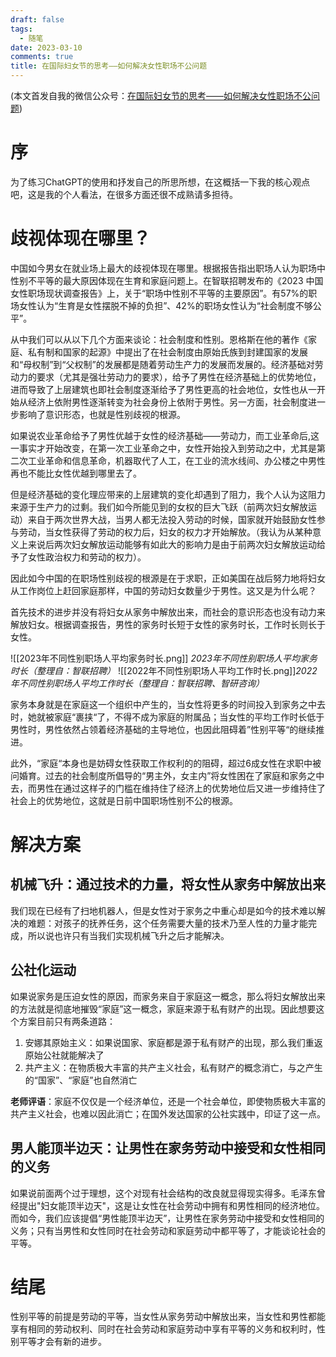 ```yaml
---
draft: false
tags:
  - 随笔
date: 2023-03-10
comments: true
title: 在国际妇女节的思考——如何解决女性职场不公问题
---
```

(本文首发自我的微信公众号：[在国际妇女节的思考——如何解决女性职场不公问题](https://mp.weixin.qq.com/s/pVhOQHds8dBIl0cyKXJvUQ?token=1707941084&lang=zh_CN))
# 序
为了练习ChatGPT的使用和抒发自己的所思所想，在这概括一下我的核心观点吧，这是我的个人看法，在很多方面还很不成熟请多担待。
# 歧视体现在哪里？
中国如今男女在就业场上最大的歧视体现在哪里。根据报告指出职场人认为职场中性别不平等的最大原因体现在生育和家庭问题上。在智联招聘发布的《2023 中国女性职场现状调查报告》上，关于“职场中性别不平等的主要原因”。有57%的职场女性认为“生育是女性摆脱不掉的负担”、42%的职场女性认为“社会制度不够公平”。

从中我们可以从以下几个方面来谈论：社会制度和性别。恩格斯在他的著作《家庭、私有制和国家的起源》中提出了在社会制度由原始氏族到封建国家的发展和“母权制”到“父权制”的发展都是随着劳动生产力的发展而发展的。经济基础对劳动力的要求（尤其是强壮劳动力的要求），给予了男性在经济基础上的优势地位，进而导致了上层建筑也即社会制度逐渐给予了男性更高的社会地位，女性也从一开始从经济上依附男性逐渐转变为社会身份上依附于男性。另一方面，社会制度进一步影响了意识形态，也就是性别歧视的根源。

如果说农业革命给予了男性优越于女性的经济基础——劳动力，而工业革命后,这一事实才开始改变，在第一次工业革命之中，女性开始投入到劳动之中，尤其是第二次工业革命和信息革命，机器取代了人工，在工业的流水线间、办公楼之中男性再也不能比女性优越到哪里去了。

但是经济基础的变化理应带来的上层建筑的变化却遇到了阻力，我个人认为这阻力来源于生产力的过剩。我们如今所能见到的女权的巨大飞跃（前两次妇女解放运动）来自于两次世界大战，当男人都无法投入劳动的时候，国家就开始鼓励女性参与劳动，当女性获得了劳动的权力后，妇女的权力才开始解放。（我认为从某种意义上来说后两次妇女解放运动能够有如此大的影响力是由于前两次妇女解放运动给予了女性政治权力和劳动的权力）。

因此如今中国的在职场性别歧视的根源是在于求职，正如美国在战后努力地将妇女从工作岗位上赶回家庭那样，中国的劳动妇女数量少于男性。这又是为什么呢？

首先技术的进步并没有将妇女从家务中解放出来，而社会的意识形态也没有动力来解放妇女。根据调查报告，男性的家务时长短于女性的家务时长，工作时长则长于女性。

![[2023年不同性别职场人平均家务时长.png]]
*2023年不同性别职场人平均家务时长（整理自：智联招聘）*
![[2022年不同性别职场人平均工作时长.png]]*2022年不同性别职场人平均工作时长（整理自：智联招聘、智研咨询）*

家务本身就是在家庭这一个组织中产生的，当女性将更多的时间投入到家务之中去时，她就被家庭“裹挟“了，不得不成为家庭的附属品；当女性的平均工作时长低于男性时，男性依然占领着经济基础的主导地位，也因此阻碍着”性别平等“的继续推进。

此外，“家庭“本身也是妨碍女性获取工作权利的的阻碍，超过6成女性在求职中被问婚育。过去的社会制度所倡导的“男主外，女主内”将女性困在了家庭和家务之中去，而男性在通过这样子的门槛在维持住了经济上的优势地位后又进一步维持住了社会上的优势地位，这就是日前中国职场性别不公的根源。
# 解决方案
## 机械飞升：通过技术的力量，将女性从家务中解放出来
我们现在已经有了扫地机器人，但是女性对于家务之中重心却是如今的技术难以解决的难题：对孩子的抚养任务，这个任务需要大量的技术乃至人性的力量才能完成，所以说也许只有当我们实现机械飞升之后才能解决。

## 公社化运动
如果说家务是压迫女性的原因，而家务来自于家庭这一概念，那么将妇女解放出来的方法就是彻底地摧毁“家庭”这一概念，家庭来源于私有财产的出现。因此想要这个方案目前只有两条道路：
1. 安娜其原始主义：如果说国家、家庭都是源于私有财产的出现，那么我们重返原始公社就能解决了
2. 共产主义：在物质极大丰富的共产主义社会，私有财产的概念消亡，与之产生的“国家”、“家庭”也自然消亡

**老师评语**：家庭不仅仅是一个经济单位，还是一个社会单位，即使物质极大丰富的共产主义社会，也难以因此消亡；在国外发达国家的公社实践中，印证了这一点。
## 男人能顶半边天：让男性在家务劳动中接受和女性相同的义务
如果说前面两个过于理想，这个对现有社会结构的改良就显得现实得多。毛泽东曾经提出"妇女能顶半边天"，这是让女性在社会劳动中拥有和男性相同的经济地位。而如今，我们应该提倡“男性能顶半边天”，让男性在家务劳动中接受和女性相同的义务；只有当男性和女性同时在社会劳动和家庭劳动中都平等了，才能谈论社会的平等。
# 结尾
性别平等的前提是劳动的平等，当女性从家务劳动中解放出来，当女性和男性都能享有相同的劳动权利、同时在社会劳动和家庭劳动中享有平等的义务和权利时，性别平等才会有新的进步。